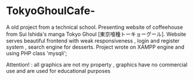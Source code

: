 # TokyoGhoulCafe-
A old project from a technical school. Presenting website of coffeehouse from Sui Ishida's manga Tokyo Ghoul [東京喰種トーキョーグール]. Website serves beautiful frontend with weak responsiveness , login and register system ,  search engine for desserts. Project wrote on XAMPP engine and using PHP class 'mysqli';


Attention! : all graphics are not my property ,  graphics have no commercial use and are used for educational purposes
